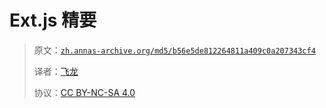 # Ext.js 精要

> 原文：[`zh.annas-archive.org/md5/b56e5de812264811a409c0a207343cf4`](https://zh.annas-archive.org/md5/b56e5de812264811a409c0a207343cf4)
> 
> 译者：[飞龙](https://github.com/wizardforcel)
> 
> 协议：[CC BY-NC-SA 4.0](http://creativecommons.org/licenses/by-nc-sa/4.0/)